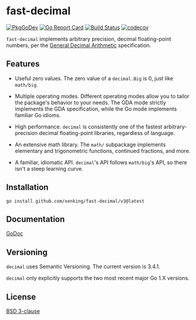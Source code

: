 # fast-decimal 

[![PkgGoDev](https://pkg.go.dev/badge/github.com/xenking/fast-decimal)](https://pkg.go.dev/github.com/xenking/fast-decimal)
[![Go Report Card](https://goreportcard.com/badge/github.com/xenking/fast-decimal)](https://goreportcard.com/report/github.com/xenking/fast-decimal)
[![Build Status](https://travis-ci.com/xenking/fast-decimal.svg?branch=master)](https://travis-ci.com/xenking/fast-decimal)
[![codecov](https://codecov.io/gh/xenking/fast-decimal/branch/master/graph/badge.svg)](https://codecov.io/gh/xenking/fast-decimal)

`fast-decimal` implements arbitrary precision, decimal floating-point numbers, per 
the [General Decimal Arithmetic](http://speleotrove.com/decimal/) specification.

## Features

 * Useful zero values.
   The zero value of a `decimal.Big` is 0, just like `math/big`.

 * Multiple operating modes.
   Different operating modes allow you to tailor the package's behavior to your
   needs. The GDA mode strictly implements the GDA specification, while the Go
   mode implements familiar Go idioms.

 * High performance.
   `decimal` is consistently one of the fastest arbitrary-precision decimal 
   floating-point libraries, regardless of language.

 * An extensive math library.
   The `math/` subpackage implements elementary and trigonometric functions,
   continued fractions, and more.

 * A familiar, idiomatic API.
   `decimal`'s API follows `math/big`'s API, so there isn't a steep learning 
   curve.

## Installation

`go install github.com/xenking/fast-decimal/v3@latest`

## Documentation

[GoDoc](http://godoc.org/github.com/xenking/fast-decimal)

## Versioning

`decimal` uses Semantic Versioning. The current version is 3.4.1.

`decimal` only explicitly supports the two most recent major Go 1.X versions.

## License

[BSD 3-clause](https://github.com/xenking/fast-decimal/blob/master/LICENSE)

